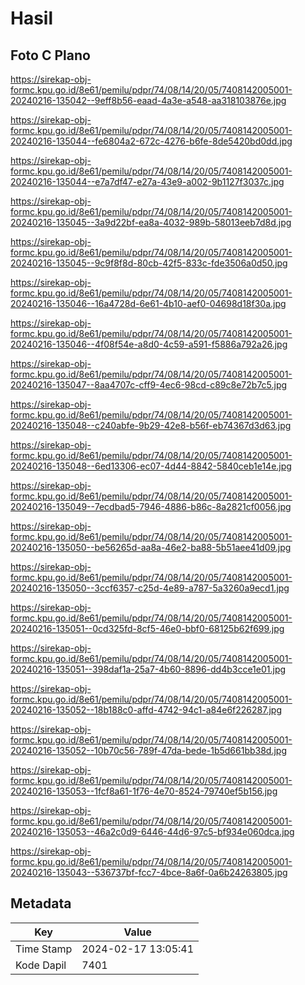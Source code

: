 # Hasil

## Foto C Plano

https://sirekap-obj-formc.kpu.go.id/8e61/pemilu/pdpr/74/08/14/20/05/7408142005001-20240216-135042--9eff8b56-eaad-4a3e-a548-aa318103876e.jpg

https://sirekap-obj-formc.kpu.go.id/8e61/pemilu/pdpr/74/08/14/20/05/7408142005001-20240216-135044--fe6804a2-672c-4276-b6fe-8de5420bd0dd.jpg

https://sirekap-obj-formc.kpu.go.id/8e61/pemilu/pdpr/74/08/14/20/05/7408142005001-20240216-135044--e7a7df47-e27a-43e9-a002-9b1127f3037c.jpg

https://sirekap-obj-formc.kpu.go.id/8e61/pemilu/pdpr/74/08/14/20/05/7408142005001-20240216-135045--3a9d22bf-ea8a-4032-989b-58013eeb7d8d.jpg

https://sirekap-obj-formc.kpu.go.id/8e61/pemilu/pdpr/74/08/14/20/05/7408142005001-20240216-135045--9c9f8f8d-80cb-42f5-833c-fde3506a0d50.jpg

https://sirekap-obj-formc.kpu.go.id/8e61/pemilu/pdpr/74/08/14/20/05/7408142005001-20240216-135046--16a4728d-6e61-4b10-aef0-04698d18f30a.jpg

https://sirekap-obj-formc.kpu.go.id/8e61/pemilu/pdpr/74/08/14/20/05/7408142005001-20240216-135046--4f08f54e-a8d0-4c59-a591-f5886a792a26.jpg

https://sirekap-obj-formc.kpu.go.id/8e61/pemilu/pdpr/74/08/14/20/05/7408142005001-20240216-135047--8aa4707c-cff9-4ec6-98cd-c89c8e72b7c5.jpg

https://sirekap-obj-formc.kpu.go.id/8e61/pemilu/pdpr/74/08/14/20/05/7408142005001-20240216-135048--c240abfe-9b29-42e8-b56f-eb74367d3d63.jpg

https://sirekap-obj-formc.kpu.go.id/8e61/pemilu/pdpr/74/08/14/20/05/7408142005001-20240216-135048--6ed13306-ec07-4d44-8842-5840ceb1e14e.jpg

https://sirekap-obj-formc.kpu.go.id/8e61/pemilu/pdpr/74/08/14/20/05/7408142005001-20240216-135049--7ecdbad5-7946-4886-b86c-8a2821cf0056.jpg

https://sirekap-obj-formc.kpu.go.id/8e61/pemilu/pdpr/74/08/14/20/05/7408142005001-20240216-135050--be56265d-aa8a-46e2-ba88-5b51aee41d09.jpg

https://sirekap-obj-formc.kpu.go.id/8e61/pemilu/pdpr/74/08/14/20/05/7408142005001-20240216-135050--3ccf6357-c25d-4e89-a787-5a3260a9ecd1.jpg

https://sirekap-obj-formc.kpu.go.id/8e61/pemilu/pdpr/74/08/14/20/05/7408142005001-20240216-135051--0cd325fd-8cf5-46e0-bbf0-68125b62f699.jpg

https://sirekap-obj-formc.kpu.go.id/8e61/pemilu/pdpr/74/08/14/20/05/7408142005001-20240216-135051--398daf1a-25a7-4b60-8896-dd4b3cce1e01.jpg

https://sirekap-obj-formc.kpu.go.id/8e61/pemilu/pdpr/74/08/14/20/05/7408142005001-20240216-135052--18b188c0-affd-4742-94c1-a84e6f226287.jpg

https://sirekap-obj-formc.kpu.go.id/8e61/pemilu/pdpr/74/08/14/20/05/7408142005001-20240216-135052--10b70c56-789f-47da-bede-1b5d661bb38d.jpg

https://sirekap-obj-formc.kpu.go.id/8e61/pemilu/pdpr/74/08/14/20/05/7408142005001-20240216-135053--1fcf8a61-1f76-4e70-8524-79740ef5b156.jpg

https://sirekap-obj-formc.kpu.go.id/8e61/pemilu/pdpr/74/08/14/20/05/7408142005001-20240216-135053--46a2c0d9-6446-44d6-97c5-bf934e060dca.jpg

https://sirekap-obj-formc.kpu.go.id/8e61/pemilu/pdpr/74/08/14/20/05/7408142005001-20240216-135043--536737bf-fcc7-4bce-8a6f-0a6b24263805.jpg


## Metadata

| Key        | Value               |
| ---------- | ------------------- |
| Time Stamp | 2024-02-17 13:05:41 |
| Kode Dapil | 7401                |



